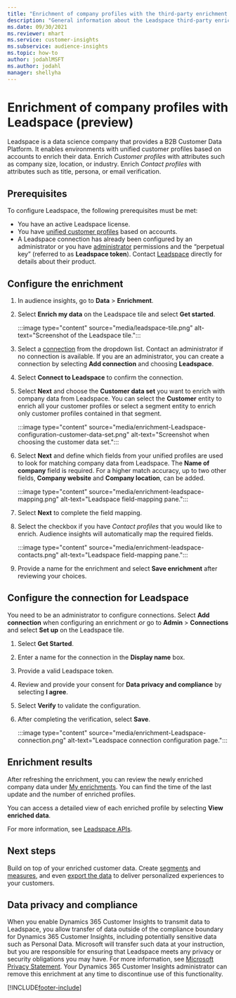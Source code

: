```yaml
---
title: "Enrichment of company profiles with the third-party enrichment Leadspace"
description: "General information about the Leadspace third-party enrichment."
ms.date: 09/30/2021
ms.reviewer: mhart
ms.service: customer-insights
ms.subservice: audience-insights
ms.topic: how-to
author: jodahlMSFT
ms.author: jodahl
manager: shellyha
---
```


# Enrichment of company profiles with Leadspace (preview)

Leadspace is a data science company that provides a B2B Customer Data Platform. It enables environments with unified customer profiles based on accounts to enrich their data. Enrich *Customer profiles* with attributes such as company size, location, or industry. Enrich *Contact profiles* with attributes such as title, persona, or email verification.

## Prerequisites

To configure Leadspace, the following prerequisites must be met:

- You have an active Leadspace license.
- You have [unified customer profiles](customer-profiles.md) based on accounts.
- A Leadspace connection has already been configured by an administrator or you have [administrator](permissions.md#administrator) permissions and the “perpetual key” (referred to as **Leadspace token**). Contact [Leadspace](https://www.leadspace.com/products/leadspace-on-demand/) directly for details about their product.

## Configure the enrichment

1. In audience insights, go to **Data** > **Enrichment**.

1. Select **Enrich my data** on the Leadspace tile and select **Get started**.

   :::image type="content" source="media/leadspace-tile.png" alt-text="Screenshot of the Leadspace tile.":::

1. Select a [connection](connections.md) from the dropdown list. Contact an administrator if no connection is available. If you are an administrator, you can create a connection by selecting **Add connection** and choosing **Leadspace**. 

1. Select **Connect to Leadspace** to confirm the connection.

1. Select **Next** and choose the **Customer data set** you want to enrich with company data from Leadspace. You can select the **Customer** entity to enrich all your customer profiles or select a segment entity to enrich only customer profiles contained in that segment.

    :::image type="content" source="media/enrichment-Leadspace-configuration-customer-data-set.png" alt-text="Screenshot when choosing the customer data set.":::

1. Select **Next** and define which fields from your unified profiles are used to look for matching company data from Leadspace. The **Name of company** field is required. For a higher match accuracy, up to two other fields, **Company website** and **Company location**, can be added.

   :::image type="content" source="media/enrichment-leadspace-mapping.png" alt-text="Leadspace field-mapping pane.":::

1. Select **Next** to complete the field mapping.

1. Select the checkbox if you have *Contact profiles* that you would like to enrich. Audience insights will automatically map the required fields.

   :::image type="content" source="media/enrichment-leadspace-contacts.png" alt-text="Leadspace field-mapping pane.":::
 
1. Provide a name for the enrichment and select **Save enrichment** after reviewing your choices.


## Configure the connection for Leadspace 

You need to be an administrator to configure connections. Select **Add connection** when configuring an enrichment *or* go to **Admin** > **Connections** and select **Set up** on the Leadspace tile.

1. Select **Get Started**. 

1. Enter a name for the connection in the **Display name** box.

1. Provide a valid Leadspace token.

1. Review and provide your consent for **Data privacy and compliance** by selecting **I agree**.

1. Select **Verify** to validate the configuration.

1. After completing the verification, select **Save**.
   
   :::image type="content" source="media/enrichment-Leadspace-connection.png" alt-text="Leadspace connection configuration page.":::

## Enrichment results

After refreshing the enrichment, you can review the newly enriched company data under [My enrichments](enrichment-hub.md). You can find the time of the last update and the number of enriched profiles.

You can access a detailed view of each enriched profile by selecting **View enriched data**.

For more information, see [Leadspace APIs](https://support.leadspace.com/hc/en-us/sections/201997649-API).

## Next steps

Build on top of your enriched customer data. Create [segments](segments.md) and [measures](measures.md), and even [export the data](export-destinations.md) to deliver personalized experiences to your customers.

## Data privacy and compliance

When you enable Dynamics 365 Customer Insights to transmit data to Leadspace, you allow transfer of data outside of the compliance boundary for Dynamics 365 Customer Insights, including potentially sensitive data such as Personal Data. Microsoft will transfer such data at your instruction, but you are responsible for ensuring that Leadspace meets any privacy or security obligations you may have. For more information, see [Microsoft Privacy Statement](https://go.microsoft.com/fwlink/?linkid=396732).
Your Dynamics 365 Customer Insights administrator can remove this enrichment at any time to discontinue use of this functionality.


[!INCLUDE[footer-include](../includes/footer-banner.md)]
